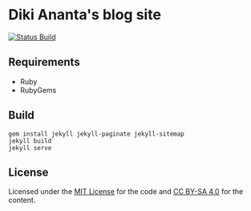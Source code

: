# Diki Ananta's blog site

[![Status Build](https://img.shields.io/travis/com/dikiaap/blog.dikiaap.id/gh-pages.svg)](https://travis-ci.com/dikiaap/blog.dikiaap.id)

## Requirements

- Ruby
- RubyGems

## Build

```shell
gem install jekyll jekyll-paginate jekyll-sitemap
jekyll build
jekyll serve
```

## License

Licensed under the [MIT License](./LICENSE#L3) for the code and [CC BY-SA 4.0](./LICENSE#L27) for the content.